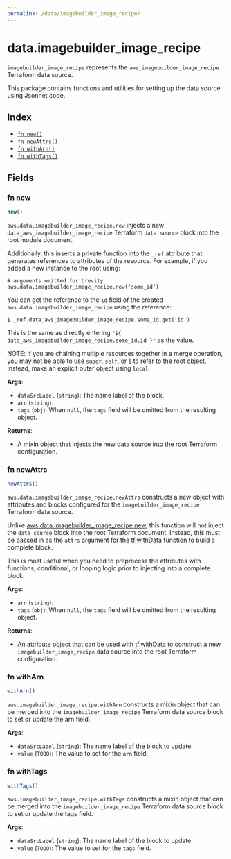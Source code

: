 ```yaml
---
permalink: /data/imagebuilder_image_recipe/
---
```


# data.imagebuilder_image_recipe

`imagebuilder_image_recipe` represents the `aws_imagebuilder_image_recipe` Terraform data source.



This package contains functions and utilities for setting up the data source using Jsonnet code.


## Index

* [`fn new()`](#fn-new)
* [`fn newAttrs()`](#fn-newattrs)
* [`fn withArn()`](#fn-witharn)
* [`fn withTags()`](#fn-withtags)

## Fields

### fn new

```ts
new()
```


`aws.data.imagebuilder_image_recipe.new` injects a new `data_aws_imagebuilder_image_recipe` Terraform `data source`
block into the root module document.

Additionally, this inserts a private function into the `_ref` attribute that generates references to attributes of the
resource. For example, if you added a new instance to the root using:

    # arguments omitted for brevity
    aws.data.imagebuilder_image_recipe.new('some_id')

You can get the reference to the `id` field of the created `aws.data.imagebuilder_image_recipe` using the reference:

    $._ref.data_aws_imagebuilder_image_recipe.some_id.get('id')

This is the same as directly entering `"${ data_aws_imagebuilder_image_recipe.some_id.id }"` as the value.

NOTE: if you are chaining multiple resources together in a merge operation, you may not be able to use `super`, `self`,
or `$` to refer to the root object. Instead, make an explicit outer object using `local`.

**Args**:
  - `dataSrcLabel` (`string`): The name label of the block.
  - `arn` (`string`): 
  - `tags` (`obj`):  When `null`, the `tags` field will be omitted from the resulting object.

**Returns**:
- A mixin object that injects the new data source into the root Terraform configuration.


### fn newAttrs

```ts
newAttrs()
```


`aws.data.imagebuilder_image_recipe.newAttrs` constructs a new object with attributes and blocks configured for the `imagebuilder_image_recipe`
Terraform data source.

Unlike [aws.data.imagebuilder_image_recipe.new](#fn-imagebuilderimagerecipenew), this function will not inject the `data source`
block into the root Terraform document. Instead, this must be passed in as the `attrs` argument for the
[tf.withData](https://github.com/tf-libsonnet/core/tree/main/docs#fn-withdata) function to build a complete block.

This is most useful when you need to preprocess the attributes with functions, conditional, or looping logic prior to
injecting into a complete block.

**Args**:
  - `arn` (`string`): 
  - `tags` (`obj`):  When `null`, the `tags` field will be omitted from the resulting object.

**Returns**:
  - An attribute object that can be used with [tf.withData](https://github.com/tf-libsonnet/core/tree/main/docs#fn-withdata) to construct a new `imagebuilder_image_recipe` data source into the root Terraform configuration.


### fn withArn

```ts
withArn()
```

`aws.imagebuilder_image_recipe.withArn` constructs a mixin object that can be merged into the `imagebuilder_image_recipe`
Terraform data source block to set or update the arn field.



**Args**:
  - `dataSrcLabel` (`string`): The name label of the block to update.
  - `value` (`TODO`): The value to set for the `arn` field.


### fn withTags

```ts
withTags()
```

`aws.imagebuilder_image_recipe.withTags` constructs a mixin object that can be merged into the `imagebuilder_image_recipe`
Terraform data source block to set or update the tags field.



**Args**:
  - `dataSrcLabel` (`string`): The name label of the block to update.
  - `value` (`TODO`): The value to set for the `tags` field.
